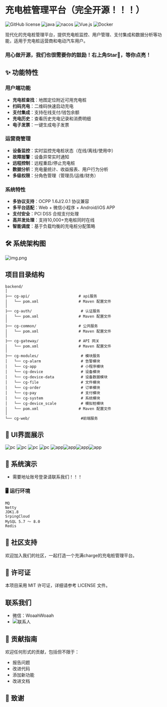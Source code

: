 # 充电桩管理平台（完全开源！！！）

![GitHub license](https://img.shields.io/badge/license-MIT-blue.svg)
![java](https://img.shields.io/badge/Java-1.8%2B-blue)
![nacos](https://img.shields.io/badge/nacos-4.2-brightgreen)
![Vue.js](https://img.shields.io/badge/Vue.js-3.3-green)
![Docker](https://img.shields.io/badge/Docker-supported-blue)

现代化的充电桩管理平台，提供充电桩监控、用户管理、支付集成和数据分析等功能，适用于充电桩运营商和电动汽车用户。
### 用心做开源，我们也很需要你的鼓励！右上角Star🌟，等你点亮！
## ✨ 功能特性

### 用户端功能
- **充电桩查找**：地图定位附近可用充电桩
- **扫码充电**：二维码快速启动充电
- **支付集成**：支持在线支付/钱包余额
- **充电历史**：查看历史充电记录和消费明细
- **电子发票**：一键生成电子发票

### 运营商管理
- **设备监控**：实时监控充电桩状态（在线/离线/使用中）
- **故障报警**：设备异常实时通知
- **远程控制**：远程重启/停止充电桩
- **数据分析**：充电量统计、收益报表、用户行为分析
- **多级权限**：分角色管理（管理员/运维/财务）

### 系统特性
- **多协议支持**：OCPP 1.6J/2.0.1 协议兼容
- **多平台适配**：Web + 微信小程序 + Android/iOS APP
- **支付安全**：PCI DSS 合规支付处理
- **高并发处理**：支持10,000+充电桩同时在线
- **智能调度**：基于负载均衡的充电桩分配策略

## 🛠 系统架构图
![img.png](img.png)


## 项目目录结构
```
backend/
│
├── cg-api/                      # api服务
│   └── pom.xml                  # Maven 配置文件
│
├── cg-auth/                      # 认证服务
│   └── pom.xml                  # Maven 配置文件
│
├── cg-common/                   # 公共服务
│   └── pom.xml                  # Maven 配置文件
│
├── cg-gateway/                  # API 网关
│   └── pom.xml                  # Maven 配置文件
│
├── cg-modules/                   # 模块服务
│   └── cg-alarm                  # 告警模块
│   └── cg-app                    # 小程序模块
│   └── cg-device                 # 设备模块
│   └── cg-device-data            # 设备数据模块
│   └── cg-file                   # 文件模块
│   └── cg-order                  # 订单模块
│   └── cg-pay                    # 支付模块
│   └── cg-system                 # 系统模块
│   └── cg-device_scale           # 模拟桩模块
│   └── pom.xml                  # Maven 配置文件
│
└── cg-web/                       #前端服务
```
## 📖 UI界面展示
![pc](img/ui/pc1.png)
![pc](img/ui/pc2.png)
![pc](img/ui/pc3.png)
![pc](img/ui/pc4.png)
![app](img/app/app4.png)![app](img/app/app5.png)![app](img/app/app2.png)![app](img/app/app3.png)

## 📱 系统演示
- 需要地址账号登录请联系我们！！！

### 🖥 运行环境

```
MQ
Netty
JDK1.8
SrpingCloud
MySQL 5.7 ～ 8.0
Redis

```


## 🤝 社区支持
欢迎加入我们的社区，一起打造一个充满charge的充电桩管理平台。
## 📝 许可证
本项目采用 MIT 许可证，详细请参考 LICENSE 文件。
## 联系我们
- 微信：WoaahWoaah
- ![联系人](img/wx.png)

## 🎉 贡献指南
欢迎任何形式的贡献，包括但不限于：
- 报告问题
- 改进代码
- 添加新功能
- 改进文档

## 🙏 致谢




